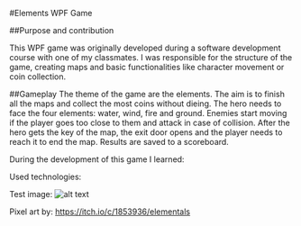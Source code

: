 #Elements WPF Game

##Purpose and contribution

This WPF game was originally developed during a software development course with one of my classmates. I was responsible for the structure of the game, creating maps and basic functionalities like character movement or coin collection.

##Gameplay
The theme of the game are the elements. The aim is to finish all the maps and collect the most coins without dieing. The hero needs to face the four elements: water, wind, fire and ground.
Enemies start moving if the player goes too close to them and attack in case of collision. After the hero gets the key of the map, the exit door opens and the player needs to reach it to end the map.
Results are saved to a scoreboard.

During the development of this game I learned:

Used technologies:


Test image:
![alt text](https://github.com/fruzsinapapp/WPF_elements_game/blob/main/Readme/gameplay.gif?raw=true)



Pixel art by: https://itch.io/c/1853936/elementals